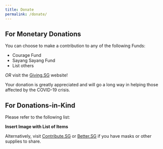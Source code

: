 ```yaml
---
title: Donate
permalink: /donate/
---
```


## For Monetary Donations 
You can choose to make a contribution to any of the following Funds:

- Courage Fund
- Sayang Sayang Fund
- List others

_OR_ visit the [Giving.SG](https://www.giving.sg/sgunited) website! 

Your donation is greatly appreciated and will go a long way in helping those affected by the COVID-19 crisis.
## For Donations-in-Kind
Please refer to the following list:

**Insert Image with List of Items**

Alternatively, visit <a href="https://www.contribute.sg">Contribute.SG</a> or <a href="https://www.better.sg/maskgoshare">Better.SG</a> if you have masks or other supplies to share.
